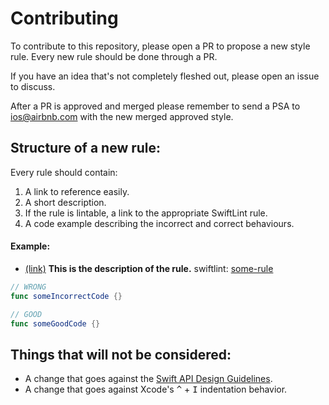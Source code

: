 # Contributing

To contribute to this repository, please open a PR to propose a new style rule. Every new rule should be done through a PR.

If you have an idea that's not completely fleshed out, please open an issue to discuss.

After a PR is approved and merged please remember to send a PSA to ios@airbnb.com with the new merged approved style.

## Structure of a new rule:

Every rule should contain:

1. A link to reference easily.
1. A short description.
1. If the rule is lintable, a link to the appropriate SwiftLint rule.
1. A code example describing the incorrect and correct behaviours.

#### Example:

* <a id='an-id'></a> <a href='#an-id'>(link)</a>
**This is the description of the rule.** swiftlint: <a href='https://github.com/realm/SwiftLint/blob/master/Rules.md#some-rule'>some-rule</a>

```swift
// WRONG
func someIncorrectCode {}

// GOOD
func someGoodCode {}
```

## Things that will not be considered:
- A change that goes against the [Swift API Design Guidelines](https://swift.org/documentation/api-design-guidelines/).
- A change that goes against Xcode's <kbd>^</kbd> + <kbd>I</kbd> indentation behavior.
